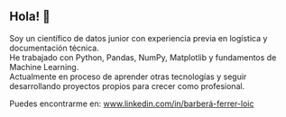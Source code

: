 ## Hola! 👋
Soy un científico de datos junior con experiencia previa en logística y documentación técnica.  
He trabajado con Python, Pandas, NumPy, Matplotlib y fundamentos de Machine Learning.  
Actualmente en proceso de aprender otras tecnologías y seguir desarrollando proyectos propios para crecer como profesional.

Puedes encontrarme en: www.linkedin.com/in/barberá-ferrer-loic
<!--
**Loicbf94/Loicbf94** is a ✨ _special_ ✨ repository because its `README.md` (this file) appears on your GitHub profile.

Here are some ideas to get you started:

- 🔭 I’m currently working on ...
- 🌱 I’m currently learning ...
- 👯 I’m looking to collaborate on ...
- 🤔 I’m looking for help with ...
- 💬 Ask me about ...
- 📫 How to reach me: ...
- 😄 Pronouns: ...
- ⚡ Fun fact: ...
-->
